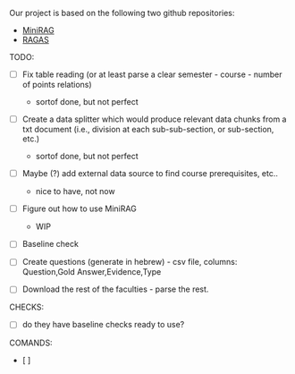 Our project is based on the following two github repositories:
- [MiniRAG](https://github.com/HKUDS/MiniRAG)
- [RAGAS](https://github.com/explodinggradients/ragas)

TODO:
- [ ] Fix table reading (or at least parse a clear semester - course - number of points relations)
  - sortof done, but not perfect
- [ ] Create a data splitter which would produce relevant data chunks from a txt document (i.e., division at each sub-sub-section, or sub-section, etc.)
  - sortof done, but not perfect
- [ ] Maybe (?) add external data source to find course prerequisites, etc..
  - nice to have, not now
- [ ] Figure out how to use MiniRAG
    - WIP
- [ ] Baseline check

- [ ] Create questions (generate in hebrew) - csv file, columns: Question,Gold Answer,Evidence,Type
- [ ] Download the rest of the faculties - parse the rest. 



CHECKS:
- [ ] do they have baseline checks ready to use?


COMANDS:
- [ ]